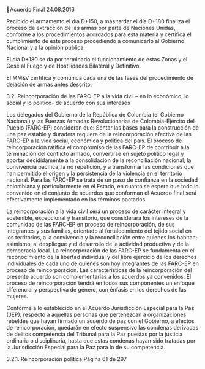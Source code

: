 Acuerdo Final 
24.08.2016 
 
Recibido el armamento el día D+150, a más tardar el día D+180 finaliza el proceso de extracción de las 
armas  por  parte  de  Naciones  Unidas,  conforme  a  los  procedimientos  acordados  para  esta  materia  y 
certifica el cumplimiento de este proceso procediendo a comunicarlo al Gobierno Nacional y a la opinión 
pública. 
 
El día D+180 se da por terminado el funcionamiento de estas Zonas y el Cese al Fuego y de Hostilidades 
Bilateral y Definitivo.  
 
El  MM&V  certifica  y  comunica  cada  una  de  las  fases  del  procedimiento  de  dejación  de  armas  antes 
descrito. 
 
 
3.2. Reincorporación de las FARC-EP a la vida civil – en lo económico, lo social y lo político-  de acuerdo 
con sus intereses 
 
Los delegados del Gobierno de la República de Colombia (el Gobierno Nacional) y las Fuerzas Armadas 
Revolucionarias de Colombia-Ejército del Pueblo (FARC-EP) consideran que: 
Sentar las bases para la construcción de una paz estable y duradera requiere de la reincorporación efectiva 
de  las  FARC-EP  a  la  vida  social,  económica  y  política  del  país.  El  proceso  de  reincorporación  ratifica  el 
compromiso de las FARC-EP de contribuir a la terminación del conflicto armado, convertirse en sujeto 
político  legal  y  aportar  decididamente  a  la  consolidación  de  la  reconciliación  nacional,  la  convivencia 
pacífica, la no repetición, y a transformar las condiciones que han permitido el origen y la persistencia de 
la violencia en el territorio nacional. Para las FARC-EP se trata de un paso de confianza en la sociedad 
colombiana y particularmente en el Estado, en cuanto se espera que todo lo convenido en el conjunto de 
acuerdos que conforman el Acuerdo final será efectivamente implementado en los términos pactados.  
 
La  reincorporación  a  la  vida  civil  será  un  proceso  de  carácter  integral  y  sostenible,  excepcional  y 
transitorio, que considerará los intereses de la comunidad de las FARC-EP en proceso de reincorporación, 
de  sus  integrantes  y  sus  familias,  orientado  al  fortalecimiento  del  tejido  social  en  los  territorios,  a  la 
convivencia  y  la  reconciliación  entre  quienes  los  habitan;  asimismo,  al  despliegue  y  el  desarrollo  de  la 
actividad  productiva  y  de  la  democracia  local.  La  reincorporación  de  las  FARC-EP  se  fundamenta  en  el 
reconocimiento de la libertad individual y del libre ejercicio de los derechos individuales de cada uno de 
quienes  son  hoy  integrantes  de  las  FARC-EP  en  proceso  de  reincorporación.  Las  características  de  la 
reincorporación del presente acuerdo son complementarias a los acuerdos ya convenidos. El proceso de 
reincorporación tendrá en todos sus componentes un enfoque diferencial y perspectiva de género, con 
énfasis en los derechos de las mujeres.   
 
Conforme  a  lo  establecido  en  el  Acuerdo  Jurisdicción  Especial  para  la  Paz  (JEP),  respecto  a  aquellas 
personas  que  pertenezcan  a  organizaciones  rebeldes  que  hayan  firmado  un  acuerdo  de  paz  con  el 
Gobierno, a efectos de reincorporación, quedarán en efecto suspensivo las condenas derivadas de delitos 
competencia  del  Tribunal  para  la  Paz  puestas  por  la  justicia  ordinaria  o  disciplinaria,  hasta  que  estas 
condenas hayan sido tratadas por la Jurisdicción Especial para la Paz para lo de su competencia. 
 
3.2.1. Reincorporación política 
Página 61 de 297 
 

